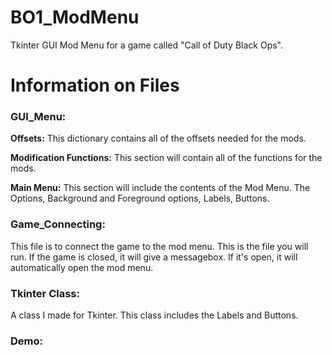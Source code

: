 # BO1_ModMenu
Tkinter GUI Mod Menu for a game called "Call of Duty Black Ops".

# Information on Files
### GUI_Menu: 

**Offsets:**
This dictionary contains all of the offsets needed for the mods.

**Modification Functions:**
This section will contain all of the functions for the mods. 

**Main Menu:**
This section will include the contents of the Mod Menu. The Options, Background and Foreground options, Labels, Buttons.

### Game_Connecting:
This file is to connect the game to the mod menu. This is the file you will run. If the game is closed, it will give a messagebox. If it's open, it will automatically open the mod menu.

### Tkinter Class:
A class I made for Tkinter. This class includes the Labels and Buttons.

### Demo:
[](https://github.com/Malik403/BO1_ModMenu/blob/main/Animation.gif)



